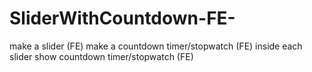 # SliderWithCountdown-FE-
make a slider (FE)
make a countdown timer/stopwatch  (FE)
inside each slider show countdown timer/stopwatch (FE)
